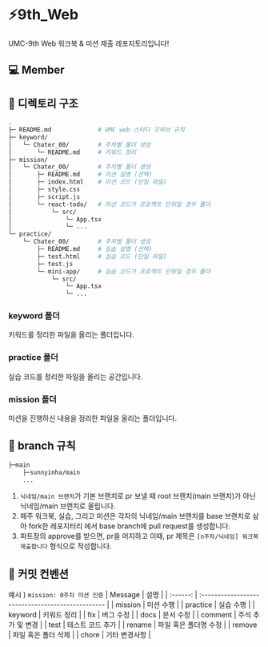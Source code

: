 # ⚡9th_Web

UMC-9th Web 워크북 &amp; 미션 제출 레포지토리입니다!

## 💻 Member

## 📁 디렉토리 구조

```bash
.
├─ README.md             # UMC web 스터디 깃허브 규칙
├─ keyword/
│   └─ Chater_00/        # 주차별 폴더 생성
│       └─ README.md     # 키워드 정리
├─ mission/
│   └─ Chater_00/        # 주차별 폴더 생성
│       ├─ README.md     # 미션 설명 (선택)
│       ├─ index.html    # 미션 코드 (단일 파일)
│       ├─ style.css
│       ├─ script.js
│       └─ react-todo/   # 미션 코드가 프로젝트 단위일 경우 폴더
│           └─ src/
│               └─ App.tsx
│               └─ ...
└─ practice/
    └─ Chater_00/        # 주차별 폴더 생성
        ├─ README.md     # 실습 설명 (선택)
        ├─ test.html     # 실습 코드 (단일 파일)
        ├─ test.js
        └─ mini-app/     # 실습 코드가 프로젝트 단위일 경우 폴더
            └─ src/
                └─ App.tsx
                └─ ...

```

### keyword 폴더

키워드를 정리한 파일을 올리는 폴더입니다.

### practice 폴더

실습 코드를 정리한 파일을 올리는 공간입니다.

### mission 폴더

미션을 진행하신 내용을 정리한 파일을 올리는 폴더입니다.

## 🌳 branch 규칙

```bash
├─main
    ├─sunnyinha/main
	...
```

1. `닉네임/main 브랜치`가 기본 브랜치로 pr 보낼 때 root 브랜치(main 브랜치)가 아닌 닉네임/main 브랜치로 올립니다.
2. 매주 워크북, 실습, 그리고 미션은 각자의 닉네임/main 브랜치를 base 브랜치로 삼아 fork한 레포지터리 에서 base branch에 pull request를 생성합니다.
3. 파트장의 approve를 받으면, pr을 머지하고 이때, pr 제목은
   `[n주차/닉네임] 워크북 제출합니다` 형식으로 작성합니다.

## 🔖 커밋 컨벤션

예시 ) `mission: 0주차 미션 인증`
| Message | 설명 |
| :------: | :------------------------------------------------ |
| mission | 미션 수행 |
| practice | 실습 수행 |
| keyword | 키워드 정리 |
| fix | 버그 수정 |
| docs | 문서 수정 |
| comment | 주석 추가 및 변경 |
| test | 테스트 코드 추가 |
| rename | 파일 혹은 폴더명 수정 |
| remove | 파일 혹은 폴더 삭제 |
| chore | 기타 변경사항 |
